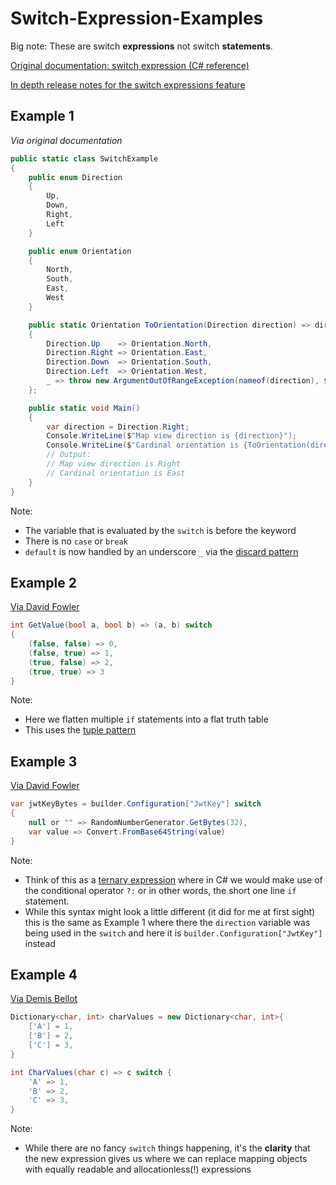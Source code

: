 # Switch-Expression-Examples

Big note: These are switch **expressions** not switch **statements**.

[Original documentation: switch expression (C# reference)](https://docs.microsoft.com/en-us/dotnet/csharp/language-reference/operators/switch-expression)

[In depth release notes for the switch expressions feature](https://docs.microsoft.com/en-us/dotnet/csharp/whats-new/csharp-8#switch-expressions)

## Example 1
*Via original documentation*

```csharp
public static class SwitchExample
{
    public enum Direction
    {
        Up,
        Down,
        Right,
        Left
    }

    public enum Orientation
    {
        North,
        South,
        East,
        West
    }

    public static Orientation ToOrientation(Direction direction) => direction switch
    {
        Direction.Up    => Orientation.North,
        Direction.Right => Orientation.East,
        Direction.Down  => Orientation.South,
        Direction.Left  => Orientation.West,
        _ => throw new ArgumentOutOfRangeException(nameof(direction), $"Not expected direction value: {direction}"),
    };

    public static void Main()
    {
        var direction = Direction.Right;
        Console.WriteLine($"Map view direction is {direction}");
        Console.WriteLine($"Cardinal orientation is {ToOrientation(direction)}");
        // Output:
        // Map view direction is Right
        // Cardinal orientation is East
    }
}
```
Note:
- The variable that is evaluated by the `switch` is before the keyword
- There is no `case` or `break` 
- `default` is now handled by an underscore `_` via the [discard pattern](https://docs.microsoft.com/en-us/dotnet/csharp/language-reference/operators/patterns#discard-pattern)

## Example 2

[Via David Fowler](https://twitter.com/davidfowl/status/1486600711211143168)

```csharp
int GetValue(bool a, bool b) => (a, b) switch
{
	(false, false) => 0,
	(false, true) => 1,
	(true, false) => 2,
	(true, true) => 3
}
```
Note:
- Here we flatten multiple `if` statements into a flat truth table
- This uses the [tuple pattern](https://docs.microsoft.com/en-us/dotnet/csharp/whats-new/csharp-8#tuple-patterns)

## Example 3
[Via David Fowler](https://twitter.com/davidfowl/status/1495866609130524679)
```csharp
var jwtKeyBytes = builder.Configuration["JwtKey"] switch
{
	null or "" => RandomNumberGenerator.GetBytes(32),
	var value => Convert.FromBase64String(value)
}
```
Note:
- Think of this as a [ternary expression](https://docs.microsoft.com/en-us/dotnet/csharp/language-reference/operators/conditional-operator) where in C# we would make use of the conditional operator `?:` or in other words, the short one line `if` statement.
- While this syntax might look a little different (it did for me at first sight) this is the same as Example 1 where there the `direction` variable was being used in the `switch` and here it is `builder.Configuration["JwtKey"]` instead

## Example 4
[Via Demis Bellot](https://twitter.com/demisbellot/status/1237059450566930432) 

```csharp
Dictionary<char, int> charValues = new Dictionary<char, int>{
	['A'] = 1,
	['B'] = 2,
	['C'] = 3,
}

int CharValues(char c) => c switch {
	'A' => 1,
	'B' => 2,
	'C' => 3,
}
```
Note:
- While there are no fancy `switch` things happening, it's the **clarity** that the new expression gives us where we can replace mapping objects with equally readable and allocationless(!) expressions